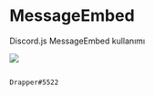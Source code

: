 # MessageEmbed
Discord.js MessageEmbed kullanımı

![](https://cdn.discordapp.com/attachments/769531308769804318/812630322599559198/github2.png)

                                                                           𝙳𝚛𝚊𝚙𝚙𝚎𝚛#5522
